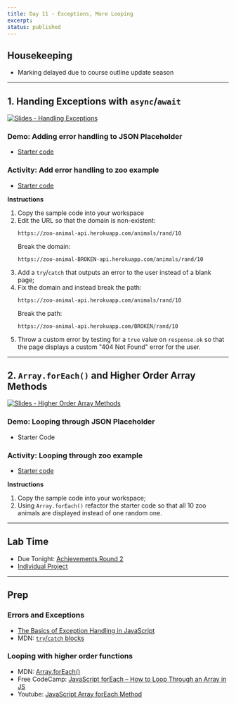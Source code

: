 ```yaml
---
title: Day 11 - Exceptions, More Looping
excerpt: 
status: published
---
```


## Housekeeping
- Marking delayed due to course outline update season

---

## 1. Handing Exceptions with `async`/`await`
[![Slides - Handling Exceptions](/images/slides/js-exceptions.png)](https://sait-wbdv.github.io/slides/f22/cpnt-262/js-exceptions.html)

### Demo: Adding error handling to JSON Placeholder
- [Starter code](https://github.com/sait-wbdv/dailies-f22/tree/main/2022-10-31-exceptions-foreach/01-starter-json-placeholder)

### Activity: Add error handling to zoo example
- [Starter code](https://github.com/sait-wbdv/dailies-f22/tree/main/2022-10-31-exceptions-foreach/02-starter-zoo-animals)

**Instructions**
1. Copy the sample code into your workspace
2. Edit the URL so that the domain is non-existent:
    ```
    https://zoo-animal-api.herokuapp.com/animals/rand/10
    ```
    Break the domain:
    ```
    https://zoo-animal-BROKEN-api.herokuapp.com/animals/rand/10
    ```
3. Add a `try`/`catch` that outputs an error to the user instead of a blank page;
4. Fix the domain and instead break the path:
    ```
    https://zoo-animal-api.herokuapp.com/animals/rand/10
    ```
    Break the path:
    ```
    https://zoo-animal-api.herokuapp.com/BROKEN/rand/10
    ```
5. Throw a custom error by testing for a `true` value on `response.ok` so that the page displays a custom "404 Not Found" error for the user.

---

## 2. `Array.forEach()` and Higher Order Array Methods
[![Slides - Higher Order Array Methods](/images/slides/js-higher-order-array-methods.png)](https://sait-wbdv.github.io/slides/f22/cpnt-262/js-higher-order-array-methods.html)

### Demo: Looping through JSON Placeholder
- Starter Code

### Activity: Looping through zoo example
- [Starter code](https://github.com/sait-wbdv/dailies-f22/tree/main/2022-10-31-exceptions-foreach/02-starter-zoo-animals)

**Instructions**
1. Copy the sample code into your workspace;
2. Using `Array.forEach()` refactor the starter code so that all 10 zoo animals are displayed instead of one random one.

---

## Lab Time
- Due Tonight: [Achievements Round 2](/courses/cpnt-262/assessments/achievements-2)
- [Individual Project](/courses/cpnt-262/assessments/individual-project)

---

## Prep
### Errors and Exceptions
- [The Basics of Exception Handling in JavaScript](https://www.section.io/engineering-education/exception-handling-in-javascript/)
- MDN: [`try`/`catch` blocks](https://developer.mozilla.org/en-US/docs/Web/JavaScript/Reference/Statements/try...catch)

### Looping with higher order functions
- MDN: [Array.forEach()](https://developer.mozilla.org/en-US/docs/Web/JavaScript/Reference/Global_Objects/Array/forEach)
- Free CodeCamp: [JavaScript forEach – How to Loop Through an Array in JS](https://www.freecodecamp.org/news/javascript-foreach-how-to-loop-through-an-array-in-js/)
- Youtube: [JavaScript Array forEach Method](https://www.youtube.com/watch?v=159EAISAxwg)